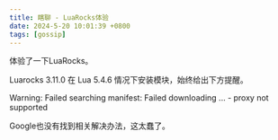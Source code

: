 ```yaml
---
title: 瞎聊 - LuaRocks体验
date: 2024-5-20 10:01:39 +0800
tags: [gossip]
---
```


体验了一下LuaRocks。

Luarocks 3.11.0 在 Lua 5.4.6 情况下安装模块，始终给出下方提醒。

Warning: Failed searching manifest: Failed downloading ... - proxy not supported

Google也没有找到相关解决办法，这太蠢了。
